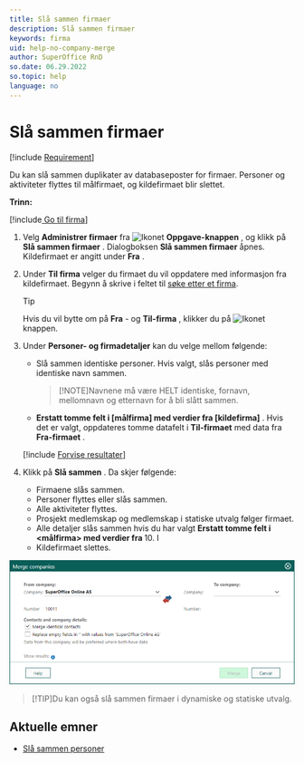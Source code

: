 ```yaml
---
title: Slå sammen firmaer
description: Slå sammen firmaer
keywords: firma
uid: help-no-company-merge
author: SuperOffice RnD
so.date: 06.29.2022
so.topic: help
language: no
---
```


# Slå sammen firmaer

[!include [Requirement](../../learn/includes/note-req-manage-entities.md)]

Du kan slå sammen duplikater av databaseposter for firmaer. Personer og aktiviteter flyttes til målfirmaet, og kildefirmaet blir slettet.

 **Trinn:** 

[!include[ Go til firma](../../learn/includes/goto-company.md)]

1. Velg **Administrer firmaer** fra ![Ikonet][img3]  **Oppgave-knappen** , og klikk på **Slå sammen firmaer** .
    Dialogboksen **Slå sammen firmaer** åpnes. Kildefirmaet er angitt under **Fra** .

1. Under **Til firma** velger du firmaet du vil oppdatere med informasjon fra kildefirmaet. Begynn å skrive i feltet til [søke etter et firma][1].

    > [!TIP]
    > Hvis du vil bytte om på **Fra** - og **Til-firma** , klikker du på ![Ikonet][img1] knappen.

1. Under **Personer- og firmadetaljer** kan du velge mellom følgende:

    * Slå sammen identiske personer. Hvis valgt, slås personer med identiske navn sammen.

        > [!NOTE]Navnene må være HELT identiske, fornavn, mellomnavn og etternavn for å bli slått sammen.
        > 
    * **Erstatt tomme felt i \[målfirma\] med verdier fra \[kildefirma\]** . Hvis det er valgt, oppdateres tomme datafelt i **Til-firmaet** med data fra **Fra-firmaet** .

    [!include [Forvise resultater](../../learn/includes/note-preview-results.md)]

1. Klikk på **Slå sammen** . Da skjer følgende:

    * Firmaene slås sammen.
    * Personer flyttes eller slås sammen.
    * Alle aktiviteter flyttes.
    * Prosjekt medlemskap og medlemskap i statiske utvalg følger firmaet.
    * Alle detaljer slås sammen hvis du har valgt **Erstatt tomme felt i <målfirma> med verdier fra <source company>** 10. I
    * Kildefirmaet slettes.

![Dialogboksen Slå sammen firmaer - skjermbilde][img4]

> [!TIP]Du kan også slå sammen firmaer i dynamiske og statiske utvalg.
> 
## Aktuelle emner

* [Slå sammen personer][2]

<!-- Referenced links -->
[1]: ../../search-options/learn/using-fastsearcher.md
[2]: ../../contact/learn/merge-contacts.md

<!-- Referenced images -->
[img1]: ../../../../common/icons/info-ball.png
[img3]: ../../../media/icons/btn-menu.png
[img4]: media/merge-companies.bmp

